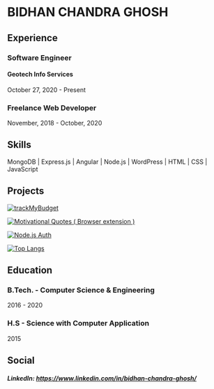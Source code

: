 # BIDHAN CHANDRA GHOSH

## Experience
### Software Engineer
#### Geotech Info Services
October 27, 2020 - Present

### Freelance Web Developer
November, 2018 - October, 2020

## Skills
MongoDB | Express.js | Angular | Node.js | WordPress | HTML | CSS | JavaScript

## Projects
[![trackMyBudget](https://github-readme-stats.vercel.app/api/pin/?username=bidhantech&repo=trackMyBudget-using-ionic)](https://play.google.com/store/apps/details?id=in.bidhantech.trackMyBudget)

[![Motivational Quotes ( Browser extension )](https://github-readme-stats.vercel.app/api/pin/?username=bidhantech&repo=motivational-quotes-browser-extension)](https://chrome.google.com/webstore/detail/motivational-quotes/ljhoogbfimpodcklbgflpfllfdoncakl)

[![Node.js Auth](https://github-readme-stats.vercel.app/api/pin/?username=bidhantech&repo=nodejs-authentication)]([https://github.com/bidhantech/nodejs-authentication)

[![Top Langs](https://github-readme-stats.vercel.app/api/top-langs/?username=bidhantech&layout=compact&theme=radical)](https://github.com/bidhantech)

## Education
### B.Tech. - Computer Science & Engineering
2016 - 2020

### H.S - Science with Computer Application
2015

## Social
##### LinkedIn: https://www.linkedin.com/in/bidhan-chandra-ghosh/
